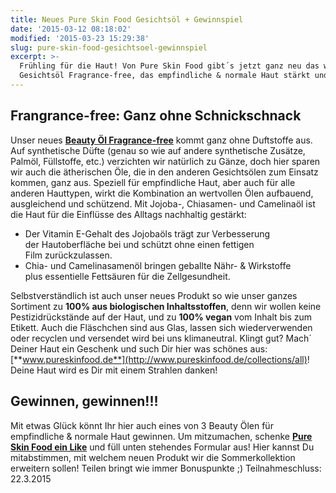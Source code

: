 ```yaml
---
title: Neues Pure Skin Food Gesichtsöl + Gewinnspiel
date: '2015-03-12 08:18:02'
modified: '2015-03-23 15:29:38'
slug: pure-skin-food-gesichtsoel-gewinnspiel
excerpt: >-
  Frühling für die Haut! Von Pure Skin Food gibt´s jetzt ganz neu das wohltuende
  Gesichtsöl Fragrance-free, das empfindliche & normale Haut stärkt und schützt.
---
```


## Frangrance-free: Ganz ohne Schnickschnack

Unser neues [**Beauty Öl Fragrance-free**](http://www.pureskinfood.de/products/beauty-ol-fur-empfindliche-normale-haut-jojoba-chia-camelina) kommt ganz ohne Duftstoffe aus. Auf synthetische Düfte (genau so wie auf andere synthetische Zusätze, Palmöl, Füllstoffe, etc.) verzichten wir natürlich zu Gänze, doch hier sparen wir auch die ätherischen Öle, die in den anderen Gesichtsölen zum Einsatz kommen, ganz aus. Speziell für empfindliche Haut, aber auch für alle anderen Hauttypen, wirkt die Kombination an wertvollen Ölen aufbauend, ausgleichend und schützend. Mit Jojoba-, Chiasamen- und Camelinaöl ist die Haut für die Einflüsse des Alltags nachhaltig gestärkt:

*   Der Vitamin E-Gehalt des Jojobaöls trägt zur Verbesserung der Hautoberfläche bei und schützt ohne einen fettigen Film zurückzulassen.
*   Chia- und Camelinasamenöl bringen geballte Nähr- & Wirkstoffe plus essentielle Fettsäuren für die Zellgesundheit.

Selbstverständlich ist auch unser neues Produkt so wie unser ganzes Sortiment zu **100% aus biologischen Inhaltsstoffen**, denn wir wollen keine Pestizidrückstände auf der Haut, und zu **100% vegan** vom Inhalt bis zum Etikett. Auch die Fläschchen sind aus Glas, lassen sich wiederverwenden oder recyclen und versendet wird bei uns klimaneutral. Klingt gut? Mach´ Deiner Haut ein Geschenk und such Dir hier was schönes aus: [**www.pureskinfood.de**](http://www.pureskinfood.de/collections/all)! Deine Haut wird es Dir mit einem Strahlen danken!

## Gewinnen, gewinnen!!!

Mit etwas Glück könnt Ihr hier auch eines von 3 Beauty Ölen für empfindliche & normale Haut gewinnen. Um mitzumachen, schenke [**Pure Skin Food ein Like**](https://www.facebook.com/pureskinfood) und füll unten stehendes Formular aus! Hier kannst Du mitabstimmen, mit welchem neuen Produkt wir die Sommerkollektion erweitern sollen! Teilen bringt wie immer Bonuspunkte ;) Teilnahmeschluss: 22.3.2015
